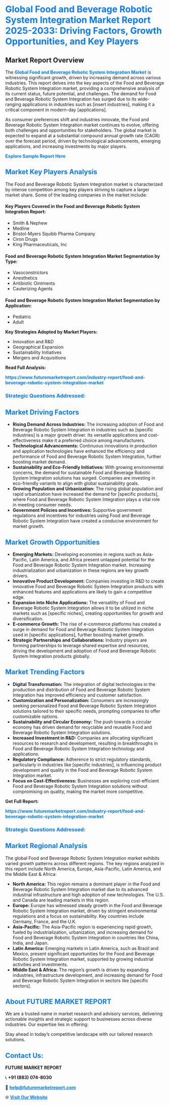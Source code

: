 <h1 style="color: #007BFF;">Global Food and Beverage Robotic System Integration Market Report 2025-2033: Driving Factors, Growth Opportunities, and Key Players</h1>

<section id="overview">
<h2>Market Report Overview</h2>
<p>The <a href="https://www.futuremarketreport.com/industry-report/food-and-beverage-robotic-system-integration-market" style="color: #007BFF; text-decoration: none;"><strong>Global Food and Beverage Robotic System Integration Market</strong></a> is witnessing significant growth, driven by increasing demand across various industries. This report delves into the key aspects of the Food and Beverage Robotic System Integration market, providing a comprehensive analysis of its current status, future potential, and challenges. The demand for Food and Beverage Robotic System Integration has surged due to its wide-ranging applications in industries such as [insert industries], making it a critical component in modern-day [applications].</p>
<p>As consumer preferences shift and industries innovate, the Food and Beverage Robotic System Integration market continues to evolve, offering both challenges and opportunities for stakeholders. The global market is expected to expand at a substantial compound annual growth rate (CAGR) over the forecast period, driven by technological advancements, emerging applications, and increasing investments by major players.</p>
</section>

<section id="overview">
<p><a href="https://www.futuremarketreport.com/request-sample/reportId=37523" style="color: #007BFF; text-decoration: none;"><strong>Explore Sample Report Here</strong></a></p>
</section>

<section id="key-players">
<h2 style="color: #007BFF;">Market Key Players Analysis</h2>
<p>The Food and Beverage Robotic System Integration market is characterized by intense competition among key players striving to capture a larger market share. Some of the leading companies in the market include:</p>
<h4>Key Players Covered in the Food and Beverage Robotic System Integration Report:</h4>
<ul><li>Smith &amp; Nephew</li><li>Medline</li><li>Bristol-Myers Squibb Pharma Company</li><li>Ciron Drugs</li><li>King Pharmaceuticals, Inc</li></ul>
<h4>Food and Beverage Robotic System Integration Market Segmentation by Type:</h4>
<ul><li>Vasoconstrictors</li><li>Anesthetics</li><li>Antibiotic Ointments</li><li>Cauterizing Agents</li></ul>

<h4>Food and Beverage Robotic System Integration Market Segmentation by Application:</h4>
<ul><li>Pediatric</li><li>Adult</li></ul>
<p><strong>Key Strategies Adopted by Market Players:</strong></p>
<ul>
<li>Innovation and R&D</li>
<li>Geographical Expansion</li>
<li>Sustainability Initiatives</li>
<li>Mergers and Acquisitions</li>
</ul>
</section>

<section>
<p><strong>Read Full Analysis: </strong></p><a href="https://www.futuremarketreport.com/industry-report/food-and-beverage-robotic-system-integration-market" style="color: #007BFF; text-decoration: none;"><strong>https://www.futuremarketreport.com/industry-report/food-and-beverage-robotic-system-integration-market</strong></a>
<h3 style="color: #007BFF;">Strategic Questions Addressed:</h3>
</section>

<section id="driving-factors">
<h2 style="color: #007BFF;">Market Driving Factors</h2>
<ul>
<li><strong>Rising Demand Across Industries:</strong> The increasing adoption of Food and Beverage Robotic System Integration in industries such as [specific industries] is a major growth driver. Its versatile applications and cost-effectiveness make it a preferred choice among manufacturers.</li>
<li><strong>Technological Advancements:</strong> Continuous innovations in production and application technologies have enhanced the efficiency and performance of Food and Beverage Robotic System Integration, further boosting market demand.</li>
<li><strong>Sustainability and Eco-Friendly Initiatives:</strong> With growing environmental concerns, the demand for sustainable Food and Beverage Robotic System Integration solutions has surged. Companies are investing in eco-friendly variants to align with global sustainability goals.</li>
<li><strong>Growing Population and Urbanization:</strong> The rising global population and rapid urbanization have increased the demand for [specific products], where Food and Beverage Robotic System Integration plays a vital role in meeting consumer needs.</li>
<li><strong>Government Policies and Incentives:</strong> Supportive government regulations and incentives for industries using Food and Beverage Robotic System Integration have created a conducive environment for market growth.</li>
</ul>
</section>

<section id="growth-opportunities">
<h2 style="color: #007BFF;">Market Growth Opportunities</h2>
<ul>
<li><strong>Emerging Markets:</strong> Developing economies in regions such as Asia-Pacific, Latin America, and Africa present untapped potential for the Food and Beverage Robotic System Integration market. Increasing industrialization and urbanization in these regions are key growth drivers.</li>
<li><strong>Innovative Product Development:</strong> Companies investing in R&D to create innovative Food and Beverage Robotic System Integration products with enhanced features and applications are likely to gain a competitive edge.</li>
<li><strong>Expansion into Niche Applications:</strong> The versatility of Food and Beverage Robotic System Integration allows it to be utilized in niche markets such as [specific niches], creating opportunities for growth and diversification.</li>
<li><strong>E-commerce Growth:</strong> The rise of e-commerce platforms has created a surge in demand for Food and Beverage Robotic System Integration used in [specific applications], further boosting market growth.</li>
<li><strong>Strategic Partnerships and Collaborations:</strong> Industry players are forming partnerships to leverage shared expertise and resources, driving the development and adoption of Food and Beverage Robotic System Integration products globally.</li>
</ul>
</section>

<section id="trending-factors">
<h2 style="color: #007BFF;">Market Trending Factors</h2>
<ul>
<li><strong>Digital Transformation:</strong> The integration of digital technologies in the production and distribution of Food and Beverage Robotic System Integration has improved efficiency and customer satisfaction.</li>
<li><strong>Customization and Personalization:</strong> Consumers are increasingly seeking personalized Food and Beverage Robotic System Integration solutions tailored to their specific needs, prompting companies to offer customizable options.</li>
<li><strong>Sustainability and Circular Economy:</strong> The push towards a circular economy has driven demand for recyclable and reusable Food and Beverage Robotic System Integration solutions.</li>
<li><strong>Increased Investment in R&D:</strong> Companies are allocating significant resources to research and development, resulting in breakthroughs in Food and Beverage Robotic System Integration technology and applications.</li>
<li><strong>Regulatory Compliance:</strong> Adherence to strict regulatory standards, particularly in industries like [specific industries], is influencing product development and quality in the Food and Beverage Robotic System Integration market.</li>
<li><strong>Focus on Cost-Effectiveness:</strong> Businesses are exploring cost-efficient Food and Beverage Robotic System Integration solutions without compromising on quality, making the market more competitive.</li>
</ul>
</section>

<section>
<p><strong>Get Full Report: </strong></p><a href="https://www.futuremarketreport.com/industry-report/food-and-beverage-robotic-system-integration-market" style="color: #007BFF; text-decoration: none;"><strong>https://www.futuremarketreport.com/industry-report/food-and-beverage-robotic-system-integration-market</strong></a>
<h3 style="color: #007BFF;">Strategic Questions Addressed:</h3>
</section>


<section id="regional-analysis">
<h2 style="color: #007BFF;">Market Regional Analysis</h2>
<p>The global Food and Beverage Robotic System Integration market exhibits varied growth patterns across different regions. The key regions analyzed in this report include North America, Europe, Asia-Pacific, Latin America, and the Middle East & Africa:</p>
<ul>
<li><strong>North America:</strong> This region remains a dominant player in the Food and Beverage Robotic System Integration market due to its advanced industrial infrastructure and high adoption of new technologies. The U.S. and Canada are leading markets in this region.</li>
<li><strong>Europe:</strong> Europe has witnessed steady growth in the Food and Beverage Robotic System Integration market, driven by stringent environmental regulations and a focus on sustainability. Key countries include Germany, France, and the U.K.</li>
<li><strong>Asia-Pacific:</strong> The Asia-Pacific region is experiencing rapid growth, fueled by industrialization, urbanization, and increasing demand for Food and Beverage Robotic System Integration in countries like China, India, and Japan.</li>
<li><strong>Latin America:</strong> Emerging markets in Latin America, such as Brazil and Mexico, present significant opportunities for the Food and Beverage Robotic System Integration market, supported by growing industrial activities and investments.</li>
<li><strong>Middle East & Africa:</strong> The region’s growth is driven by expanding industries, infrastructure development, and increasing demand for Food and Beverage Robotic System Integration in sectors like [specific sectors].</li>
</ul>
</section>

<footer>
<h2 style="color: #007BFF;">About FUTURE MARKET REPORT</h2>
<p>We are a trusted name in market research and advisory services, delivering actionable insights and strategic support to businesses across diverse industries. Our expertise lies in offering:</p>

<p>Stay ahead in today’s competitive landscape with our tailored research solutions.</p>

<h2 style="color: #007BFF;">Contact Us:</h2>
<p><strong>FUTURE MARKET REPORT</strong></p>
<p>📞 <strong>+91 (883) 074-8030</strong></p>
<p>📧 <strong><a href="mailto:help@futuremarketreport.com" style="color: #007BFF;">help@futuremarketreport.com</a></strong></p>
<p>🌐 <strong><a href="https://www.futuremarketreport.com/" style="color: #007BFF;">Visit Our Website</a></strong></p>
</footer>